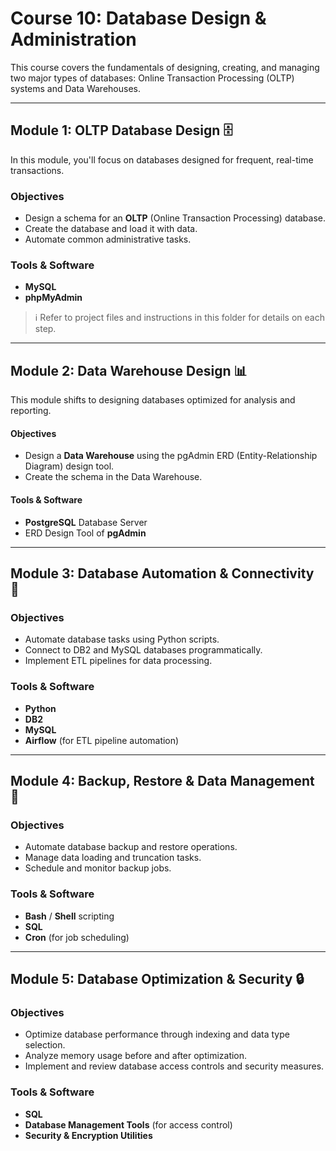 # Course 10: Database Design & Administration

This course covers the fundamentals of designing, creating, and managing two major types of databases: Online Transaction Processing (OLTP) systems and Data Warehouses.

---

## Module 1: OLTP Database Design 🗄️

In this module, you'll focus on databases designed for frequent, real-time transactions.

### Objectives
* Design a schema for an **OLTP** (Online Transaction Processing) database.
* Create the database and load it with data.
* Automate common administrative tasks.

### Tools & Software
* **MySQL**
* **phpMyAdmin**

> ℹ️ Refer to project files and instructions in this folder for details on each step.

---

## Module 2: Data Warehouse Design 📊

This module shifts to designing databases optimized for analysis and reporting.

#### Objectives
* Design a **Data Warehouse** using the pgAdmin ERD (Entity-Relationship Diagram) design tool.
* Create the schema in the Data Warehouse.

#### Tools & Software
* **PostgreSQL** Database Server
* ERD Design Tool of **pgAdmin**

---



## Module 3: Database Automation & Connectivity 🤖

### Objectives
* Automate database tasks using Python scripts.
* Connect to DB2 and MySQL databases programmatically.
* Implement ETL pipelines for data processing.

### Tools & Software
* **Python**
* **DB2**
* **MySQL**
* **Airflow** (for ETL pipeline automation)

---
## Module 4: Backup, Restore & Data Management 🔄

### Objectives
* Automate database backup and restore operations.
* Manage data loading and truncation tasks.
* Schedule and monitor backup jobs.

### Tools & Software
* **Bash** / **Shell** scripting
* **SQL**
* **Cron** (for job scheduling)

---

## Module 5: Database Optimization & Security 🔒

### Objectives
* Optimize database performance through indexing and data type selection.
* Analyze memory usage before and after optimization.
* Implement and review database access controls and security measures.

### Tools & Software
* **SQL**
* **Database Management Tools** (for access control)
* **Security & Encryption Utilities**